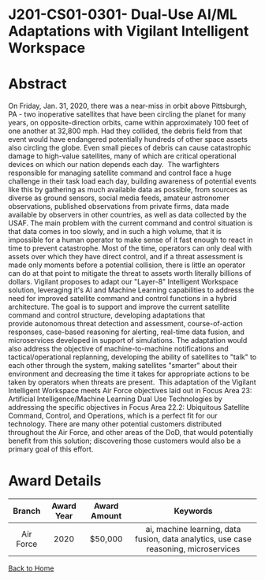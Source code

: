 
J201-CS01-0301- Dual-Use AI/ML Adaptations with Vigilant Intelligent Workspace
==============================================================================

# Abstract


On Friday, Jan. 31, 2020, there was a near-miss in orbit above Pittsburgh, PA - two inoperative satellites that have been circling the planet for many years, on opposite-direction orbits, came within approximately 100 feet of one another at 32,800 mph. Had they collided, the debris field from that event would have endangered potentially hundreds of other space assets also circling the globe. Even small pieces of debris can cause catastrophic damage to high-value satellites, many of which are critical operational devices on which our nation depends each day.  The warfighters responsible for managing satellite command and control face a huge challenge in their task load each day, building awareness of potential events like this by gathering as much available data as possible, from sources as diverse as ground sensors, social media feeds, amateur astronomer observations, published observations from private firms, data made available by observers in other countries, as well as data collected by the USAF. The main problem with the current command and control situation is that data comes in too slowly, and in such a high volume, that it is impossible for a human operator to make sense of it fast enough to react in time to prevent catastrophe. Most of the time, operators can only deal with assets over which they have direct control, and if a threat assessment is made only moments before a potential collision, there is little an operator can do at that point to mitigate the threat to assets worth literally billions of dollars. Vigilant proposes to adapt our "Layer-8" Intelligent Workspace solution, leveraging it's AI and Machine Learning capabilities to address the need for improved satellite command and control functions in a hybrid architecture. The goal is to support and improve the current satellite command and control structure, developing adaptations that provide autonomous threat detection and assessment, course-of-action responses, case-based reasoning for alerting, real-time data fusion, and microservices developed in support of simulations. The adaptation would also address the objective of machine-to-machine notifications and tactical/operational replanning, developing the ability of satellites to "talk" to each other through the system, making satellites "smarter" about their environment and decreasing the time it takes for appropriate actions to be taken by operators when threats are present.  This adaptation of the Vigilant Intelligent Workspace meets Air Force objectives laid out in Focus Area 23: Artificial Intelligence/Machine Learning Dual Use Technologies by addressing the specific objectives in Focus Area 22.2: Ubiquitous Satellite Command, Control, and Operations, which is a perfect fit for our technology. There are many other potential customers distributed throughout the Air Force, and other areas of the DoD, that would potentially benefit from this solution; discovering those customers would also be a primary goal of this effort.   

# Award Details

|Branch|Award Year|Award Amount|Keywords|
| :---: | :---: | :---: | :---: |
|Air Force|2020|$50,000|ai, machine learning, data fusion, data analytics, use case reasoning, microservices|
  
  


[Back to Home](https://github.com/chrischow/dod_sbir_awards#1723)